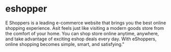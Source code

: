 # eshopper
E Shoppers is a leading e-commerce website that brings you the best online shopping experience. Asit feels just like visiting a modern goods store from the comfort of your home. You can shop store online anytime, anywhere, and take advantage of exciting eshop deals every day. With eShoppers, online shopping becomes simple, smart, and satisfying."
